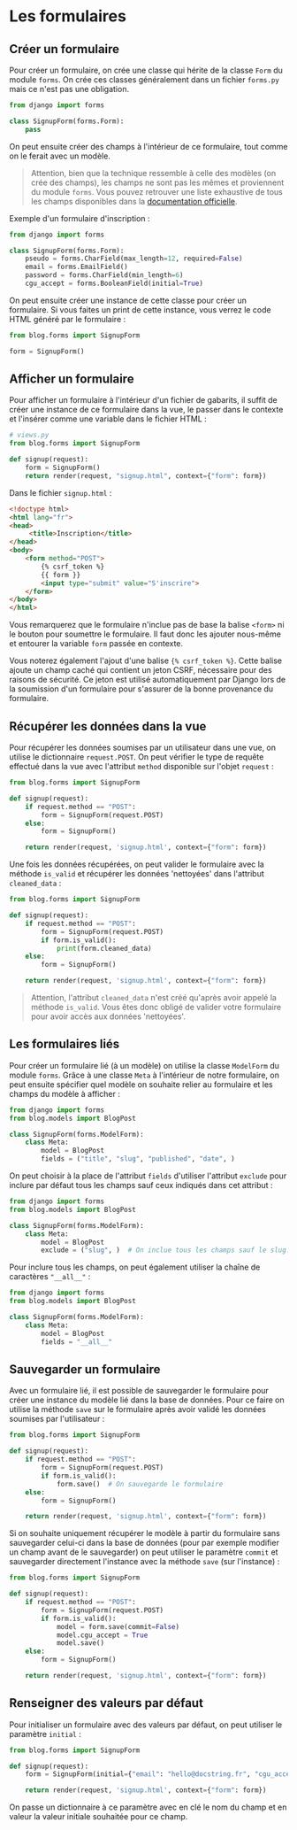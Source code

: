 # Les formulaires

## Créer un formulaire

Pour créer un formulaire, on crée une classe qui hérite de la classe `Form` du module `forms`. On crée ces classes généralement dans un fichier `forms.py` mais ce n'est pas une obligation.

```python
from django import forms

class SignupForm(forms.Form):
    pass
```

On peut ensuite créer des champs à l'intérieur de ce formulaire, tout comme on le ferait avec un modèle.

> Attention, bien que la technique ressemble à celle des modèles (on crée des champs), les champs ne sont pas les mêmes et proviennent du module `forms`. Vous pouvez retrouver une liste exhaustive de tous les champs disponibles dans la [documentation officielle](https://docs.djangoproject.com/fr/3.1/ref/forms/fields/#built-in-field-classes).

Exemple d'un formulaire d'inscription :
```python
from django import forms

class SignupForm(forms.Form):
    pseudo = forms.CharField(max_length=12, required=False)
    email = forms.EmailField()
    password = forms.CharField(min_length=6)
    cgu_accept = forms.BooleanField(initial=True)
```

On peut ensuite créer une instance de cette classe pour créer un formulaire. Si vous faites un print de cette instance, vous verrez le code HTML généré par le formulaire :
```python
from blog.forms import SignupForm

form = SignupForm()
```

## Afficher un formulaire

Pour afficher un formulaire à l'intérieur d'un fichier de gabarits, il suffit de créer une instance de ce formulaire dans la vue, le passer dans le contexte et l'insérer comme une variable dans le fichier HTML :
```python
# views.py
from blog.forms import SignupForm

def signup(request):
    form = SignupForm()
    return render(request, "signup.html", context={"form": form}) 
```

Dans le fichier `signup.html` :
```html
<!doctype html>
<html lang="fr">
<head>
     <title>Inscription</title>
</head>
<body>
    <form method="POST">
        {% csrf_token %}
        {{ form }}
        <input type="submit" value="S'inscrire">
    </form>
</body>
</html>
```

Vous remarquerez que le formulaire n'inclue pas de base la balise `<form>` ni le bouton pour soumettre le formulaire. Il faut donc les ajouter nous-même et entourer la variable `form` passée en contexte.

Vous noterez également l'ajout d'une balise `{% csrf_token %}`. Cette balise ajoute un champ caché qui contient un jeton CSRF, nécessaire pour des raisons de sécurité. Ce jeton est utilisé automatiquement par Django lors de la soumission d'un formulaire pour s'assurer de la bonne provenance du formulaire.

## Récupérer les données dans la vue

Pour récupérer les données soumises par un utilisateur dans une vue, on utilise le dictionnaire `request.POST`. On peut vérifier le type de requête effectué dans la vue avec l'attribut `method` disponible sur l'objet `request` :
```python
from blog.forms import SignupForm

def signup(request):
    if request.method == "POST":
        form = SignupForm(request.POST)
    else:
        form = SignupForm()

    return render(request, 'signup.html', context={"form": form})
```

Une fois les données récupérées, on peut valider le formulaire avec la méthode `is_valid` et récupérer les données 'nettoyées' dans l'attribut `cleaned_data` :
```python
from blog.forms import SignupForm

def signup(request):
    if request.method == "POST":
        form = SignupForm(request.POST)
        if form.is_valid():
            print(form.cleaned_data)
    else:
        form = SignupForm()

    return render(request, 'signup.html', context={"form": form})
```

> Attention, l'attribut `cleaned_data` n'est créé qu'après avoir appelé la méthode `is_valid`. Vous êtes donc obligé de valider votre formulaire pour avoir accès aux données 'nettoyées'.

## Les formulaires liés

Pour créer un formulaire lié (à un modèle) on utilise la classe `ModelForm` du module `forms`. Grâce à une classe `Meta` à l'intérieur de notre formulaire, on peut ensuite spécifier quel modèle on souhaite relier au formulaire et les champs du modèle à afficher :
```python
from django import forms
from blog.models import BlogPost

class SignupForm(forms.ModelForm):
    class Meta:
        model = BlogPost
        fields = ("title", "slug", "published", "date", )
```

On peut choisir à la place de l'attribut `fields` d'utiliser l'attribut `exclude` pour inclure par défaut tous les champs sauf ceux indiqués dans cet attribut :
```python
from django import forms
from blog.models import BlogPost

class SignupForm(forms.ModelForm):
    class Meta:
        model = BlogPost
        exclude = ("slug", )  # On inclue tous les champs sauf le slug.
```

Pour inclure tous les champs, on peut également utiliser la chaîne de caractères `"__all__"` :
```python
from django import forms
from blog.models import BlogPost

class SignupForm(forms.ModelForm):
    class Meta:
        model = BlogPost
        fields = "__all__"
```

## Sauvegarder un formulaire

Avec un formulaire lié, il est possible de sauvegarder le formulaire pour créer une instance du modèle lié dans la base de données. Pour ce faire on utilise la méthode `save` sur le formulaire après avoir validé les données soumises par l'utilisateur :
```python
from blog.forms import SignupForm

def signup(request):
    if request.method == "POST":
        form = SignupForm(request.POST)
        if form.is_valid():
            form.save()  # On sauvegarde le formulaire
    else:
        form = SignupForm()

    return render(request, 'signup.html', context={"form": form})
```

Si on souhaite uniquement récupérer le modèle à partir du formulaire sans sauvegarder celui-ci dans la base de données (pour par exemple modifier un champ avant de le sauvegarder) on peut utiliser le paramètre `commit` et sauvegarder directement l'instance avec la méthode `save` (sur l'instance) :
```python
from blog.forms import SignupForm

def signup(request):
    if request.method == "POST":
        form = SignupForm(request.POST)
        if form.is_valid():
            model = form.save(commit=False)
            model.cgu_accept = True
            model.save()
    else:
        form = SignupForm()

    return render(request, 'signup.html', context={"form": form})
```

## Renseigner des valeurs par défaut

Pour initialiser un formulaire avec des valeurs par défaut, on peut utiliser le paramètre `initial` :
```python
from blog.forms import SignupForm

def signup(request):
    form = SignupForm(initial={"email": "hello@docstring.fr", "cgu_accept": True})

    return render(request, 'signup.html', context={"form": form})
```

On passe un dictionnaire à ce paramètre avec en clé le nom du champ et en valeur la valeur initiale souhaitée pour ce champ.
